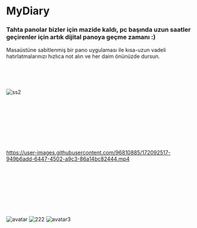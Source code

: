 # MyDiary

### Tahta panolar bizler için mazide kaldı, pc başında uzun saatler geçirenler için artık dijital panoya geçme zamanı :)
Masaüstüne sabitlenmiş bir pano uygulaması ile kısa-uzun vadeli hatırlatmalarınızı hızlıca not alın ve her daim önünüzde dursun.

<br><br><br>

![ss2](https://user-images.githubusercontent.com/96810885/172093693-3a2b7a48-47c2-403b-84ff-230d0cf589fd.png)


<br><br>
---
<br><br>


https://user-images.githubusercontent.com/96810885/172092517-949b6add-6447-4502-a9c3-86a14bc82444.mp4

<br><br>
---
<br><br>

![avatar](https://user-images.githubusercontent.com/96810885/172093759-ba90b284-6e4b-4742-839c-c440d4d6b000.gif)
![222](https://user-images.githubusercontent.com/96810885/172096790-70fceab0-07bf-4298-9816-1298f3044af3.gif)
![avatar3](https://user-images.githubusercontent.com/96810885/172093877-4dcdb80d-5b2c-4ed3-b657-f38f2b13e707.gif)
